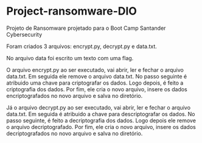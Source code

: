 # Project-ransomware-DIO
Projeto de Ransomware projetado para o Boot Camp Santander Cybersecurity

Foram criados 3 arquivos: encrypt.py, decrypt.py e data.txt.

No arquivo data foi escrito um texto com uma flag.

O arquivo encrypt.py ao ser executado, vai abrir, ler e fechar o arquivo data.txt.
Em seguida ele remove o arquivo data.txt.
No passo seguinte é atribuido uma chave para criptografar os dados.
Logo depois, é feito a criptografia dos dados.
Por fim, ele cria o novo arquivo, insere os dados encriptografados no novo arquivo e salva no diretório.

Já o arquivo decrypt.py ao ser executado, vai abrir, ler e fechar o arquivo data.txt.
Em seguida é atribuido a chave para descriptografar os dados.
No passo seguinte, é feito a decriptografia dos dados.
Logo depois ele remove o arquivo decriptografado.
Por fim, ele cria o novo arquivo, insere os dados decriptografados no novo arquivo e salva no diretório.
